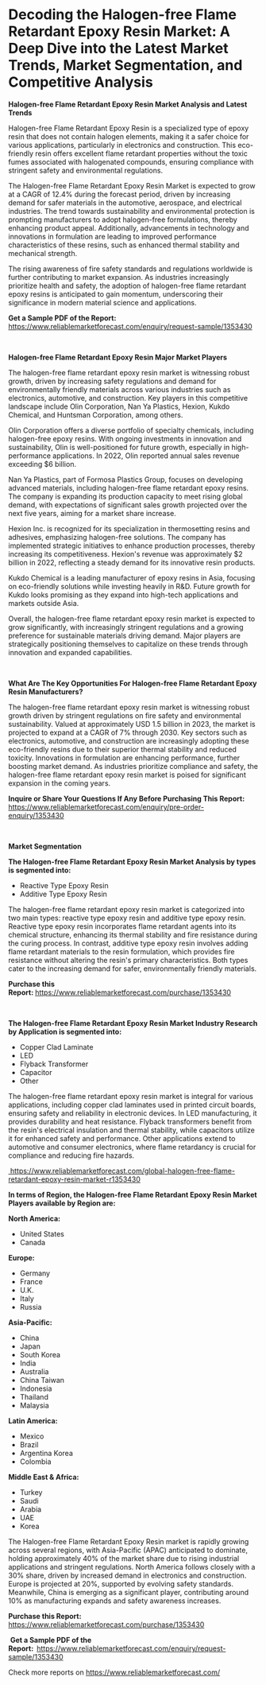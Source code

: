 <p><h1>Decoding the Halogen-free Flame Retardant Epoxy Resin Market: A Deep Dive into the Latest Market Trends, Market Segmentation, and Competitive Analysis</h1></p><p><strong>Halogen-free Flame Retardant Epoxy Resin Market Analysis and Latest Trends</strong></p>
<p><p>Halogen-free Flame Retardant Epoxy Resin is a specialized type of epoxy resin that does not contain halogen elements, making it a safer choice for various applications, particularly in electronics and construction. This eco-friendly resin offers excellent flame retardant properties without the toxic fumes associated with halogenated compounds, ensuring compliance with stringent safety and environmental regulations.</p><p>The Halogen-free Flame Retardant Epoxy Resin Market is expected to grow at a CAGR of 12.4% during the forecast period, driven by increasing demand for safer materials in the automotive, aerospace, and electrical industries. The trend towards sustainability and environmental protection is prompting manufacturers to adopt halogen-free formulations, thereby enhancing product appeal. Additionally, advancements in technology and innovations in formulation are leading to improved performance characteristics of these resins, such as enhanced thermal stability and mechanical strength.</p><p>The rising awareness of fire safety standards and regulations worldwide is further contributing to market expansion. As industries increasingly prioritize health and safety, the adoption of halogen-free flame retardant epoxy resins is anticipated to gain momentum, underscoring their significance in modern material science and applications.</p></p>
<p><strong>Get a Sample PDF of the Report:&nbsp;</strong> <a href="https://www.reliablemarketforecast.com/enquiry/request-sample/1353430?utm_campaign=2190&utm_medium=2&utm_source=Github&utm_content=ia&utm_term=04022025&utm_id=halogen-free-flame-retardant-epoxy-resin">https://www.reliablemarketforecast.com/enquiry/request-sample/1353430</a></p>
<p>&nbsp;</p>
<p><strong>Halogen-free Flame Retardant Epoxy Resin Major Market Players</strong></p>
<p><p>The halogen-free flame retardant epoxy resin market is witnessing robust growth, driven by increasing safety regulations and demand for environmentally friendly materials across various industries such as electronics, automotive, and construction. Key players in this competitive landscape include Olin Corporation, Nan Ya Plastics, Hexion, Kukdo Chemical, and Huntsman Corporation, among others.</p><p>Olin Corporation offers a diverse portfolio of specialty chemicals, including halogen-free epoxy resins. With ongoing investments in innovation and sustainability, Olin is well-positioned for future growth, especially in high-performance applications. In 2022, Olin reported annual sales revenue exceeding $6 billion.</p><p>Nan Ya Plastics, part of Formosa Plastics Group, focuses on developing advanced materials, including halogen-free flame retardant epoxy resins. The company is expanding its production capacity to meet rising global demand, with expectations of significant sales growth projected over the next five years, aiming for a market share increase.</p><p>Hexion Inc. is recognized for its specialization in thermosetting resins and adhesives, emphasizing halogen-free solutions. The company has implemented strategic initiatives to enhance production processes, thereby increasing its competitiveness. Hexion's revenue was approximately $2 billion in 2022, reflecting a steady demand for its innovative resin products.</p><p>Kukdo Chemical is a leading manufacturer of epoxy resins in Asia, focusing on eco-friendly solutions while investing heavily in R&D. Future growth for Kukdo looks promising as they expand into high-tech applications and markets outside Asia.</p><p>Overall, the halogen-free flame retardant epoxy resin market is expected to grow significantly, with increasingly stringent regulations and a growing preference for sustainable materials driving demand. Major players are strategically positioning themselves to capitalize on these trends through innovation and expanded capabilities.</p></p>
<p>&nbsp;</p>
<p><strong>What Are The Key Opportunities For Halogen-free Flame Retardant Epoxy Resin Manufacturers?</strong></p>
<p><p>The halogen-free flame retardant epoxy resin market is witnessing robust growth driven by stringent regulations on fire safety and environmental sustainability. Valued at approximately USD 1.5 billion in 2023, the market is projected to expand at a CAGR of 7% through 2030. Key sectors such as electronics, automotive, and construction are increasingly adopting these eco-friendly resins due to their superior thermal stability and reduced toxicity. Innovations in formulation are enhancing performance, further boosting market demand. As industries prioritize compliance and safety, the halogen-free flame retardant epoxy resin market is poised for significant expansion in the coming years.</p></p>
<p><strong>Inquire or Share Your Questions If Any Before Purchasing This Report:</strong> <a href="https://www.reliablemarketforecast.com/enquiry/pre-order-enquiry/1353430?utm_campaign=2190&utm_medium=2&utm_source=Github&utm_content=ia&utm_term=04022025&utm_id=halogen-free-flame-retardant-epoxy-resin">https://www.reliablemarketforecast.com/enquiry/pre-order-enquiry/1353430</a></p>
<p>&nbsp;</p>
<p><strong>Market Segmentation</strong></p>
<p><strong>The Halogen-free Flame Retardant Epoxy Resin Market Analysis by types is segmented into:</strong></p>
<p><ul><li>Reactive Type Epoxy Resin</li><li>Additive Type Epoxy Resin</li></ul></p>
<p><p>The halogen-free flame retardant epoxy resin market is categorized into two main types: reactive type epoxy resin and additive type epoxy resin. Reactive type epoxy resin incorporates flame retardant agents into its chemical structure, enhancing its thermal stability and fire resistance during the curing process. In contrast, additive type epoxy resin involves adding flame retardant materials to the resin formulation, which provides fire resistance without altering the resin's primary characteristics. Both types cater to the increasing demand for safer, environmentally friendly materials.</p></p>
<p><strong>Purchase this Report:&nbsp;</strong><a href="https://www.reliablemarketforecast.com/purchase/1353430?utm_campaign=2190&utm_medium=2&utm_source=Github&utm_content=ia&utm_term=04022025&utm_id=halogen-free-flame-retardant-epoxy-resin">https://www.reliablemarketforecast.com/purchase/1353430</a></p>
<p>&nbsp;</p>
<p><strong>The Halogen-free Flame Retardant Epoxy Resin Market Industry Research by Application is segmented into:</strong></p>
<p><ul><li>Copper Clad Laminate</li><li>LED</li><li>Flyback Transformer</li><li>Capacitor</li><li>Other</li></ul></p>
<p><p>The halogen-free flame retardant epoxy resin market is integral for various applications, including copper clad laminates used in printed circuit boards, ensuring safety and reliability in electronic devices. In LED manufacturing, it provides durability and heat resistance. Flyback transformers benefit from the resin's electrical insulation and thermal stability, while capacitors utilize it for enhanced safety and performance. Other applications extend to automotive and consumer electronics, where flame retardancy is crucial for compliance and reducing fire hazards.</p></p>
<p><a href="https://www.reliablemarketforecast.com/global-halogen-free-flame-retardant-epoxy-resin-market-r1353430?utm_campaign=2190&utm_medium=2&utm_source=Github&utm_content=ia&utm_term=04022025&utm_id=halogen-free-flame-retardant-epoxy-resin">&nbsp;https://www.reliablemarketforecast.com/global-halogen-free-flame-retardant-epoxy-resin-market-r1353430</a></p>
<p><strong>In terms of Region, the Halogen-free Flame Retardant Epoxy Resin Market Players available by Region are:</strong></p>
<p>
    <p> <strong> North America: </strong>
        <ul>
            <li>United States</li>
            <li>Canada</li>
        </ul>
        </p> 
    <p> <strong> Europe: </strong>
        <ul>
            <li>Germany</li>
            <li>France</li>
            <li>U.K.</li>
            <li>Italy</li>
            <li>Russia</li>
        </ul>
        </p> 
    <p> <strong> Asia-Pacific: </strong>
        <ul>
            <li>China</li>
            <li>Japan</li>
            <li>South Korea</li>
            <li>India</li>
            <li>Australia</li>
            <li>China Taiwan</li>
            <li>Indonesia</li>
            <li>Thailand</li>
            <li>Malaysia</li>
        </ul>
        </p> 
    <p> <strong> Latin America: </strong>
        <ul>
            <li>Mexico</li>
            <li>Brazil</li>
            <li>Argentina Korea</li>
            <li>Colombia</li>
        </ul>
        </p> 
    <p> <strong> Middle East & Africa: </strong>
        <ul>
            <li>Turkey</li>
            <li>Saudi</li>
            <li>Arabia</li>
            <li>UAE</li>
            <li>Korea</li>
        </ul>
    </p>
    </p>
<p><p>The Halogen-free Flame Retardant Epoxy Resin market is rapidly growing across several regions, with Asia-Pacific (APAC) anticipated to dominate, holding approximately 40% of the market share due to rising industrial applications and stringent regulations. North America follows closely with a 30% share, driven by increased demand in electronics and construction. Europe is projected at 20%, supported by evolving safety standards. Meanwhile, China is emerging as a significant player, contributing around 10% as manufacturing expands and safety awareness increases.</p></p>
<p><strong>Purchase this Report: </strong><a href="https://www.reliablemarketforecast.com/purchase/1353430?utm_campaign=2190&utm_medium=2&utm_source=Github&utm_content=ia&utm_term=04022025&utm_id=halogen-free-flame-retardant-epoxy-resin">https://www.reliablemarketforecast.com/purchase/1353430</a></p>
<p>&nbsp;<strong>Get a Sample PDF of the Report:&nbsp;&nbsp;</strong><a href="https://www.reliablemarketforecast.com/enquiry/request-sample/1353430?utm_campaign=2190&utm_medium=2&utm_source=Github&utm_content=ia&utm_term=04022025&utm_id=halogen-free-flame-retardant-epoxy-resin">https://www.reliablemarketforecast.com/enquiry/request-sample/1353430</a></p>
<p><strong></strong></p>
<p>Check more reports on <a href="https://www.reliablemarketforecast.com/?utm_campaign=2190&utm_medium=2&utm_source=Github&utm_content=ia&utm_term=04022025&utm_id=halogen-free-flame-retardant-epoxy-resin">https://www.reliablemarketforecast.com/</a></p>